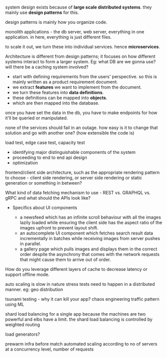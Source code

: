 system design exists because of **large scale distributed systems**. they mainly use **design patterns** for this. 

design patterns is mainly how you organize code.

monolith applications - the db server, web server, everything in one application. in here, everything is just different files.

to scale it out, we turn these into individual services. hence **microservices**.

Architecture is different from design patterns; it focuses on how different systems interact to form a larger system. Eg: what DB are we gonna use? will there be a caching system involved?

- start with defining requirements from the users' perspective. so this is mainly written as a product requirement document.
- we extract **features** we want to implement from the document.
- we turn these features into **data definitions**.
- these definitions can be mapped into **objects**.
- which are then mapped into the database.

once you have set the data in the db, you have to make endpoints for how it'll be queried or manipulated.

none of the services should fail in an outage. how easy is it to change that solution and go with another one? (how extensible the code is)

load test, edge case test, capacity test


- identifying major distinguishable components of the system
- proceeding to end to end api design
- optimization

frontend/client side architecture, such as the appropriate rendering pattern to choose - client side rendering, or server side rendering or static generation or something in between?

What kind of data fetching mechanism to use - REST vs. GRAPHQL vs. gRPC and what should the APIs look like?

- Specifics about UI components

    - a newsfeed which has an infinite scroll behaviour with all the images lazily loaded while ensuring the client side has the aspect ratio of the images upfront to prevent layout shift.
    - an autocomplete UI component which fetches search result data incrementally in batches while receiving images from server pushes in parallel.
    - a gallery page which pulls images and displays them in the correct order despite the asynchrony that comes with the network requests that might cause them to arrive out of order.

How do you leverage different layers of cache to decrease latency or support offline mode.


auto scaling is slow in nature
stress tests need to happen in a distributed manner. eg: geo distribution

tsunami testing - why it can kill your app?
chaos engineering
traffic pattern using ML

shard load balancing for a single app because the machines are two powerful and elbs have a limit. the shard load balancing is controlled by weighted routing


load generators?

prewarm infra before match
automated scaling according to no of servers at a concurrency level, number of requests



